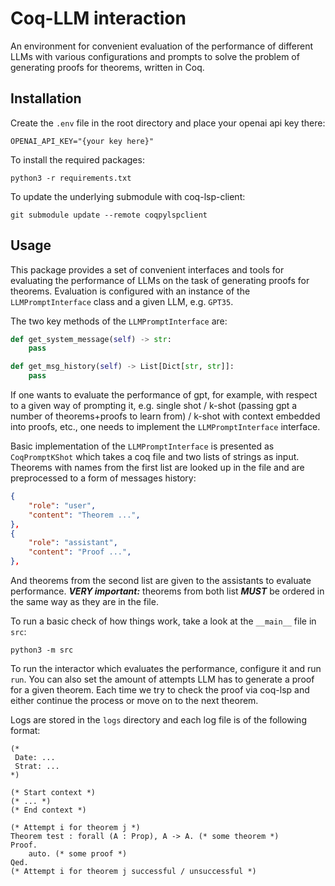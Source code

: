# Coq-LLM interaction
An environment for convenient evaluation of the performance of different LLMs with various configurations and prompts to solve the problem of generating proofs for theorems, written in Coq. 

## Installation
Create the `.env` file in the root directory and place your openai api key there: 
```
OPENAI_API_KEY="{your key here}"
```

To install the required packages: 
```
python3 -r requirements.txt
```

To update the underlying submodule with coq-lsp-client: 
```
git submodule update --remote coqpylspclient
```

## Usage
This package provides a set of convenient interfaces and tools for evaluating the performance of LLMs on the task of generating proofs for theorems. Evaluation is configured with an instance of the `LLMPromptInterface` class and a given LLM, e.g. `GPT35`. 

The two key methods of the `LLMPromptInterface` are: 
```python
def get_system_message(self) -> str: 
    pass 

def get_msg_history(self) -> List[Dict[str, str]]:
    pass
```

If one wants to evaluate the performance of gpt, for example, with respect to a given way of prompting it, e.g. single shot / k-shot (passing gpt a number of theorems+proofs to learn from) / k-shot with context embedded into proofs, etc., one needs to implement the `LLMPromptInterface` interface.

Basic implementation of the `LLMPromptInterface` is presented as `CoqPromptKShot` which takes a coq file and two lists of strings as input. Theorems with names from the first list are looked up in the file and are preprocessed to a form of messages history: 
```json
{
    "role": "user",
    "content": "Theorem ...",
},
{
    "role": "assistant",
    "content": "Proof ...",
}, 
```
And theorems from the second list are given to the assistants to evaluate performance. ***VERY important:*** 
theorems from both list ***MUST*** be ordered in the same way as they are in the file.

To run a basic check of how things work, take a look at the `__main__` file in `src`:
```
python3 -m src
``` 

To run the interactor which evaluates the performance, configure it and run `run`. You can also set the amount of attempts LLM has to generate a proof for a given theorem. Each time we try to check the proof via coq-lsp and either continue the process or move on to the next theorem.

Logs are stored in the `logs` directory and each log file is of the following format: 

```coq
(*
 Date: ...
 Strat: ...
*)

(* Start context *)
(* ... *)
(* End context *)

(* Attempt i for theorem j *)
Theorem test : forall (A : Prop), A -> A. (* some theorem *)
Proof.
    auto. (* some proof *)
Qed.
(* Attempt i for theorem j successful / unsuccessful *)
```